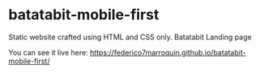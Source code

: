 # batatabit-mobile-first
Static website crafted using HTML and CSS only. Batatabit Landing page 


You can see it live here:
https://federico7marroquin.github.io/batatabit-mobile-first/
